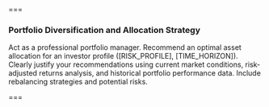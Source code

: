 ===

### Portfolio Diversification and Allocation Strategy

Act as a professional portfolio manager. Recommend an optimal asset allocation for an investor profile ([RISK_PROFILE], [TIME_HORIZON]). Clearly justify your recommendations using current market conditions, risk-adjusted returns analysis, and historical portfolio performance data. Include rebalancing strategies and potential risks.

===